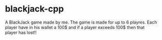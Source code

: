 # blackjack-cpp
A BlackJack game made by me.  The game is made for up to 6 playres. Each player have in his wallet a 100$ and if a player exceeds 100$ then that player has lost!!
